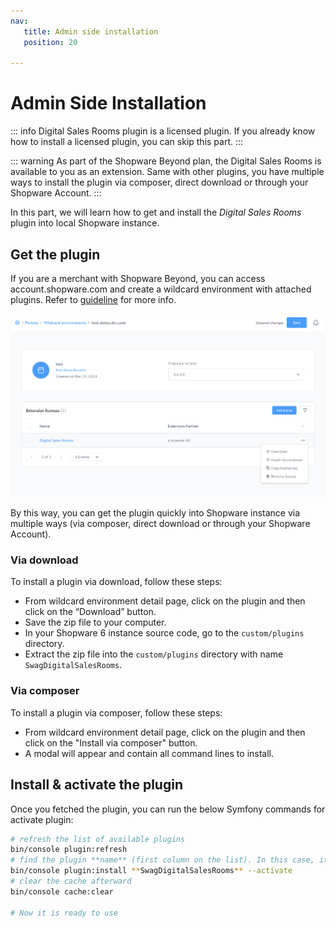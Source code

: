 ```yaml
---
nav:
   title: Admin side installation
   position: 20

---
```


# Admin Side Installation

::: info
Digital Sales Rooms plugin is a licensed plugin. If you already know how to install a licensed plugin, you can skip this part.
:::

::: warning
As part of the Shopware Beyond plan, the Digital Sales Rooms is available to you as an extension.
Same with other plugins, you have multiple ways to install the plugin via composer, direct download or through your Shopware Account.
:::

In this part, we will learn how to get and install the *Digital Sales Rooms* plugin into local Shopware instance.

## Get the plugin

If you are a merchant with Shopware Beyond, you can access account.shopware.com and create a wildcard environment with attached plugins. Refer to [guideline](https://docs.shopware.com/en/account-en/extension-partner/wildcard-environments) for more info.

![ ](../../../assets/products-digitalSalesRooms-wildcard.png)

By this way, you can get the plugin quickly into Shopware instance via multiple ways (via composer, direct download or through your Shopware Account).

### Via download

To install a plugin via download, follow these steps:

- From wildcard environment detail page, click on the plugin and then click on the “Download” button.
- Save the zip file to your computer.
- In your Shopware 6 instance source code, go to the `custom/plugins` directory.
- Extract the zip file into the `custom/plugins` directory with name `SwagDigitalSalesRooms`.

### Via composer

To install a plugin via composer, follow these steps:

- From wildcard environment detail page, click on the plugin and then click on the "Install via composer" button.
- A modal will appear and contain all command lines to install.

## Install & activate the plugin

Once you fetched the plugin, you can run the below Symfony commands for activate plugin:

```bash
# refresh the list of available plugins
bin/console plugin:refresh
# find the plugin **name** (first column on the list). In this case, it is "**SwagDigitalSalesRooms"**
bin/console plugin:install **SwagDigitalSalesRooms** --activate
# clear the cache afterward
bin/console cache:clear

# Now it is ready to use
```
